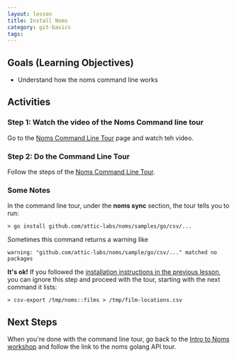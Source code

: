```yaml
---
layout: lesson
title: Install Noms
category: git-basics
tags:
---
```


## Goals (Learning Objectives)

* Understand how the noms command line works

## Activities

### Step 1: Watch the video of the Noms Command line tour

Go to the [Noms Command Line Tour](https://github.com/attic-labs/noms/blob/master/doc/cli-tour.md) page and watch teh video.

### Step 2: Do the Command Line Tour

Follow the steps of the [Noms Command Line Tour](https://github.com/attic-labs/noms/blob/master/doc/cli-tour.md).

### Some Notes

In the command line tour, under the **noms sync** section, the tour tells you to run:
```
> go install github.com/attic-labs/noms/samples/go/csv/...
```

Sometimes this command returns a warning like
```
warning: "github.com/attic-labs/noms/sample/go/csv/..." matched no packages
```

**It's ok!** If you followed the [installation instructions in the previous lesson](../install-noms), you can ignore this step and proceed with the tour, starting with the next command it lists:

```
> csv-export /tmp/noms::films > /tmp/film-locations.csv
```

## Next Steps
When you're done with the command line tour, go back to the [Intro to Noms workshop](../) and follow the link to the noms golang API tour.
